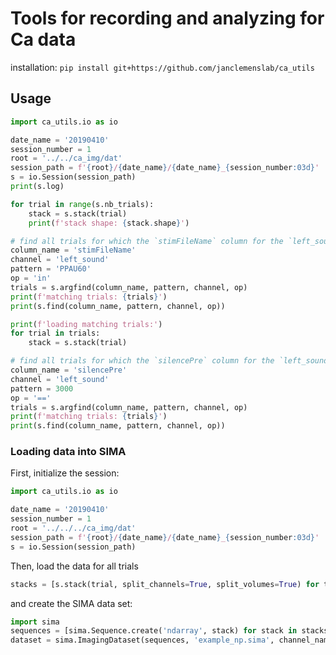 # Tools for recording and analyzing for Ca data

installation: `pip install git+https://github.com/janclemenslab/ca_utils`

## Usage
```python
import ca_utils.io as io

date_name = '20190410'
session_number = 1
root = '../../ca_img/dat'
session_path = f'{root}/{date_name}/{date_name}_{session_number:03d}'
s = io.Session(session_path)
print(s.log)

for trial in range(s.nb_trials):
    stack = s.stack(trial)
    print(f'stack shape: {stack.shape}')

# find all trials for which the `stimFileName` column for the `left_sound` channel contains `PPAU60`
column_name = 'stimFileName'
channel = 'left_sound'
pattern = 'PPAU60'
op = 'in'
trials = s.argfind(column_name, pattern, channel, op)
print(f'matching trials: {trials}')
print(s.find(column_name, pattern, channel, op))

print(f'loading matching trials:')
for trial in trials:
    stack = s.stack(trial)

# find all trials for which the `silencePre` column for the `left_sound` channel equals 3000
column_name = 'silencePre'
channel = 'left_sound'
pattern = 3000
op = '=='
trials = s.argfind(column_name, pattern, channel, op)
print(f'matching trials: {trials}')
print(s.find(column_name, pattern, channel, op))
```

### Loading data into SIMA
First, initialize the session:
```python
import ca_utils.io as io

date_name = '20190410'
session_number = 1
root = '../../../ca_img/dat'
session_path = f'{root}/{date_name}/{date_name}_{session_number:03d}'
s = io.Session(session_path)
```

Then, load the data for all trials
```python
stacks = [s.stack(trial, split_channels=True, split_volumes=True) for trial in range(s.nb_trials)]
```
and create the SIMA data set:
```python
import sima
sequences = [sima.Sequence.create('ndarray', stack) for stack in stacks]
dataset = sima.ImagingDataset(sequences, 'example_np.sima', channel_names=['gcamp', 'tdtomato'])
```
